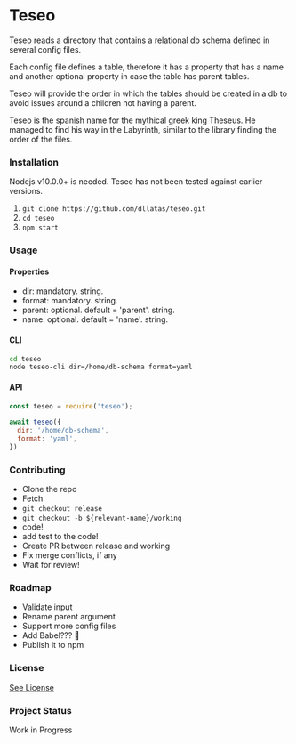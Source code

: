 # Teseo
 
Teseo reads a directory that contains a relational db schema defined in several config files. 

Each config file defines a table, therefore it has a property that has a name and another optional 
property in case the table has parent tables.

Teseo will provide the order in which the tables should be created in a db to avoid issues around
a children not having a parent.

Teseo is the spanish name for the mythical greek king Theseus. He managed to find his way in the 
Labyrinth, similar to the library finding the order of the files.

### Installation

Nodejs v10.0.0+ is needed. Teseo has not been tested against earlier versions.

1. `git clone https://github.com/dllatas/teseo.git`
2. `cd teseo`
3. `npm start`

### Usage

#### Properties
- dir: mandatory. string.
- format: mandatory. string.
- parent: optional. default = 'parent'. string.
- name: optional. default = 'name'. string.

#### CLI
```bash
cd teseo
node teseo-cli dir=/home/db-schema format=yaml

```

#### API
```javascript
const teseo = require('teseo');

await teseo({
  dir: '/home/db-schema',
  format: 'yaml',
})

```
 
### Contributing
- Clone the repo
- Fetch
- `git checkout release`
- `git checkout -b ${relevant-name}/working`
- code!
- add test to the code!
- Create PR between release and working
- Fix merge conflicts, if any
- Wait for review!

### Roadmap
- Validate input
- Rename parent argument
- Support more config files
- Add Babel??? :thinking:
- Publish it to npm

### License
[See License](/LICENSE)

### Project Status
Work in Progress
